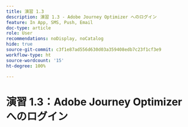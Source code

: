 ```yaml
---
title: 演習 1.3
description: 演習 1.3 - Adobe Journey Optimizer へのログイン
feature: In App, SMS, Push, Email
doc-type: article
role: User
recommendations: noDisplay, noCatalog
hide: true
source-git-commit: c3f1e87ad556d630d03a359408edb7c23f1cf3e9
workflow-type: ht
source-wordcount: '15'
ht-degree: 100%

---
```



# 演習 1.3：Adobe Journey Optimizer へのログイン
